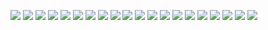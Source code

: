 ![](./Screenshot%202021-11-12%20065503.png)
![](./Screenshot%202021-11-12%20065755.png)
![](./Screenshot%202021-11-12%20065812.png)
![](./Screenshot%202021-11-12%20065838.png)
![](./Screenshot%202021-11-12%20065907.png)
![](./Screenshot%202021-11-12%20065938.png)
![](./Screenshot%202021-11-12%20065959.png)
![](./Screenshot%202021-11-12%20070012.png)
![](./Screenshot%202021-11-12%20070042.png)
![](./Screenshot%202021-11-12%20070101.png)
![](./Screenshot%202021-11-12%20070121.png)
![](./Screenshot%202021-11-12%20070638.png)
![](./Screenshot%202021-11-12%20070737.png)
![](./Screenshot%202021-11-12%20070808.png)
![](./Screenshot%202021-11-12%20070817.png)
![](./Screenshot%202021-11-12%20070854.png)
![](./Screenshot%202021-11-12%20070906.png)
![](./Screenshot%202021-11-12%20070924.png)
![](./Screenshot%202021-11-12%20071047.png)
![](./Screenshot%202021-11-12%20071141.png)